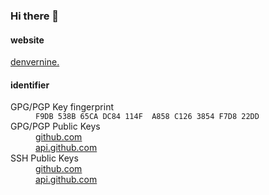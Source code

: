 ### Hi there 👋

#### website

<a href="https://denvernine.github.io">denvernine.</a>

#### identifier

<dl style="list-style: none;">
  <dt>GPG/PGP Key fingerprint
  <dd><code>F9DB 538B 65CA DC84 114F  A858 C126 3854 F7D8 22DD</code>
  <dt>GPG/PGP Public Keys
  <dd><a href="https://github.com/denvernine.gpg">github.com</a>
  <dd><a href="https://api.github.com/users/denvernine/gpg_keys">api.github.com</a>
  <dt>SSH Public Keys
  <dd><a href="https://github.com/denvernine.keys">github.com</a>
  <dd><a href="https://api.github.com/users/denvernine/keys">api.github.com</a>
</dl>
